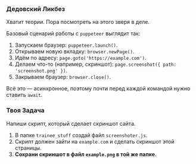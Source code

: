 ### Дедовский Ликбез

Хватит теории. Пора посмотреть на этого зверя в деле.

Базовый сценарий работы с `puppeteer` выглядит так:
1.  Запускаем браузер: `puppeteer.launch()`.
2.  Открываем новую вкладку: `browser.newPage()`.
3.  Идём по адресу: `page.goto('https://example.com')`.
4.  Делаем что-то (например, скриншот): `page.screenshot({ path: 'screenshot.png' })`.
5.  Закрываем браузер: `browser.close()`.

Всё это — асинхронное, поэтому почти перед каждой командой нужно ставить `await`.

### Твоя Задача

Напиши скрипт, который сделает скриншот сайта.

1.  В папке `trainee_stuff` создай файл `screenshoter.js`.
2.  Скрипт должен зайти на `example.com` и сделать скриншот этой страницы.
3.  **Сохрани скриншот в файл `example.png` в той же папке.**
